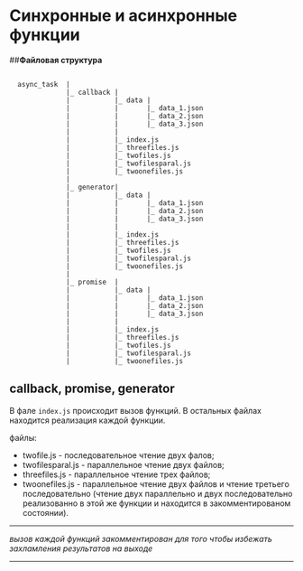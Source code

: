 # Синхронные и асинхронные функции

##**Файловая структура**

```

  async_task  |
              |_ callback |
              |           |_ data |
              |           |       |_ data_1.json
              |           |       |_ data_2.json
              |           |       |_ data_3.json
              |           |
              |           |_ index.js
              |           |_ threefiles.js
              |           |_ twofiles.js
              |           |_ twofilesparal.js
              |           |_ twoonefiles.js
              |
              |_ generator|
              |           |_ data |
              |           |       |_ data_1.json
              |           |       |_ data_2.json
              |           |       |_ data_3.json
              |           |
              |           |_ index.js
              |           |_ threefiles.js
              |           |_ twofiles.js
              |           |_ twofilesparal.js
              |           |_ twoonefiles.js
              |
              |_ promise  |
              |           |_ data |
              |           |       |_ data_1.json
              |           |       |_ data_2.json
              |           |       |_ data_3.json
              |           |
              |           |_ index.js
              |           |_ threefiles.js
              |           |_ twofiles.js
              |           |_ twofilesparal.js
              |           |_ twoonefiles.js

```
## callback, promise, generator

В фале `index.js` происходит вызов функций.
В остальных файлах находится реализация каждой функции.

файлы:
- twofile.js - последовательное чтение двух фалов;
- twofilesparal.js - параллельное чтение двух файлов;
- threefiles.js - параллельное чтение трех файлов;
- twoonefiles.js - параллельное чтение двух файлов и чтение третьего последовательно (чтение двух параллельно и двух последовательно реализованно в этой же функции и находится в закомментированом состоянии).


***
_вызов каждой функций закомментирован для того чтобы избежать захламления результатов на выходе_
***
